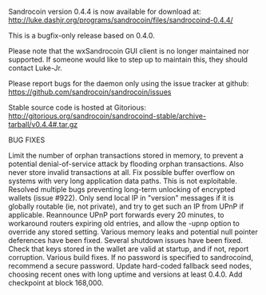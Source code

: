 Sandrocoin version 0.4.4 is now available for download at:
http://luke.dashjr.org/programs/sandrocoin/files/sandrocoind-0.4.4/

This is a bugfix-only release based on 0.4.0.

Please note that the wxSandrocoin GUI client is no longer maintained nor supported. If someone would like to step up to maintain this, they should contact Luke-Jr.

Please report bugs for the daemon only using the issue tracker at github:
https://github.com/sandrocoin/sandrocoin/issues

Stable source code is hosted at Gitorious:
http://gitorious.org/sandrocoin/sandrocoind-stable/archive-tarball/v0.4.4#.tar.gz

BUG FIXES

Limit the number of orphan transactions stored in memory, to prevent a potential denial-of-service attack by flooding orphan transactions. Also never store invalid transactions at all.
Fix possible buffer overflow on systems with very long application data paths. This is not exploitable.
Resolved multiple bugs preventing long-term unlocking of encrypted wallets (issue #922).
Only send local IP in "version" messages if it is globally routable (ie, not private), and try to get such an IP from UPnP if applicable.
Reannounce UPnP port forwards every 20 minutes, to workaround routers expiring old entries, and allow the -upnp option to override any stored setting.
Various memory leaks and potential null pointer deferences have been
fixed.
Several shutdown issues have been fixed.
Check that keys stored in the wallet are valid at startup, and if not,
report corruption.
Various build fixes.
If no password is specified to sandrocoind, recommend a secure password.
Update hard-coded fallback seed nodes, choosing recent ones with long uptime and versions at least 0.4.0.
Add checkpoint at block 168,000.

